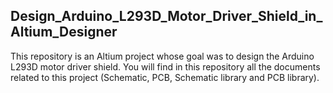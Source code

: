 ## Design_Arduino_L293D_Motor_Driver_Shield_in_Altium_Designer
This repository is an Altium project whose goal was to design the Arduino L293D motor driver shield. You will find in this repository all the documents related to this project (Schematic, PCB, Schematic library and PCB library). 
